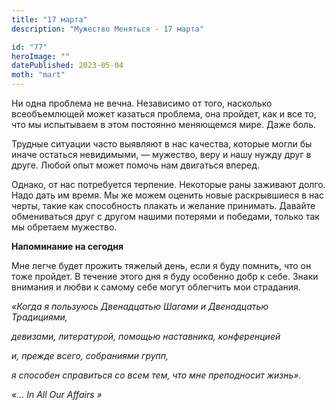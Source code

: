 ```yaml
---
title: "17 марта"
description: "Мужество Меняться - 17 марта"

id: "77"
heroImage: ""
datePublished: 2023-05-04
moth: "mart"
---
```


Ни одна проблема не вечна. Независимо от того, насколько всеобъемлющей может
казаться проблема, она пройдет, как и все то, что мы испытываем в этом
постоянно меняющемся мире. Даже боль.

Трудные ситуации часто выявляют в нас качества, которые могли бы иначе
остаться невидимыми, — мужество, веру и нашу нужду друг в друге. Любой опыт
может помочь нам двигаться вперед.

Однако, от нас потребуется терпение. Некоторые раны заживают долго. Надо дать
им время. Мы же можем оценить новые раскрывшиеся в нас черты, такие как
способность плакать и желание принимать. Давайте обмениваться друг с другом
нашими потерями и победами, только так мы обретаем мужество.

**Напоминание на сегодня**

Мне легче будет прожить тяжелый день, если я буду помнить, что он тоже
пройдет. В течение этого дня я буду особенно добр к себе. Знаки внимания и
любви к самому себе могут облегчить мои страдания.

_«Когда я пользуюсь Двенадцатью Шагами и Двенадцатью Традициями,_

_девизами, литературой, помощью наставника, конференцией_

_и, прежде всего, собраниями групп,_

_я способен справиться со всем тем, что мне преподносит жизнь»._

_«…_ _In_ _All_ _Our_ _Affairs_ _»_
